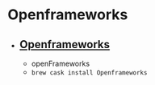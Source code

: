 # Openframeworks
- [Openframeworks](https://openframeworks.cc/)
  - 
  - openFrameworks
  - `brew cask install Openframeworks`

